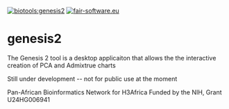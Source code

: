 [![biotools:genesis2](https://img.shields.io/badge/biotools-genesis2-blue)](https://bio.tools/genesis2)
[![fair-software.eu](https://img.shields.io/badge/fair--software.eu-%E2%97%8F%20%20%E2%97%8F%20%20%E2%97%8B%20%20%E2%97%8F%20%20%E2%97%8B-orange)](https://fair-software.eu)

# genesis2

The Genesis 2 tool is a desktop applicaiton that allows the the interactive creation of PCA and Admixtrue charts




Still under development -- not for public use at the moment

Pan-African Bioinformatics Network for H3Africa
Funded by the NIH, Grant U24HG006941
